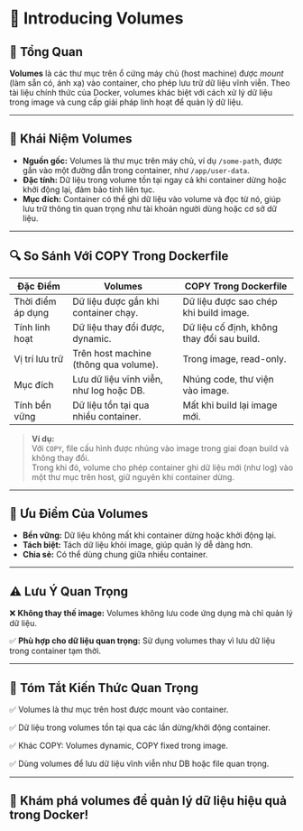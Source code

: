 # 📝 Introducing Volumes

## 📌 Tổng Quan

**Volumes** là các thư mục trên ổ cứng máy chủ (host machine) được _mount_ (làm sẵn có, ánh xạ) vào container, cho phép lưu trữ dữ liệu vĩnh viễn. Theo tài liệu chính thức của Docker, volumes khác biệt với cách xử lý dữ liệu trong image và cung cấp giải pháp linh hoạt để quản lý dữ liệu.

---

## 🚀 Khái Niệm Volumes

- **Nguồn gốc:** Volumes là thư mục trên máy chủ, ví dụ `/some-path`, được gắn vào một đường dẫn trong container, như `/app/user-data`.
- **Đặc tính:** Dữ liệu trong volume tồn tại ngay cả khi container dừng hoặc khởi động lại, đảm bảo tính liên tục.
- **Mục đích:** Container có thể ghi dữ liệu vào volume và đọc từ nó, giúp lưu trữ thông tin quan trọng như tài khoản người dùng hoặc cơ sở dữ liệu.

---

## 🔍 So Sánh Với COPY Trong Dockerfile

| Đặc Điểm         | Volumes                                   | COPY Trong Dockerfile                |
|------------------|-------------------------------------------|--------------------------------------|
| Thời điểm áp dụng| Dữ liệu được gắn khi container chạy.      | Dữ liệu được sao chép khi build image.|
| Tính linh hoạt   | Dữ liệu thay đổi được, dynamic.           | Dữ liệu cố định, không thay đổi sau build.|
| Vị trí lưu trữ   | Trên host machine (thông qua volume).     | Trong image, read-only.              |
| Mục đích         | Lưu dữ liệu vĩnh viễn, như log hoặc DB.   | Nhúng code, thư viện vào image.      |
| Tính bền vững    | Dữ liệu tồn tại qua nhiều container.      | Mất khi build lại image mới.         |

> **Ví dụ:**  
> Với `COPY`, file cấu hình được nhúng vào image trong giai đoạn build và không thay đổi.  
> Trong khi đó, volume cho phép container ghi dữ liệu mới (như log) vào một thư mục trên host, giữ nguyên khi container dừng.

---

## 🎯 Ưu Điểm Của Volumes

- **Bền vững:** Dữ liệu không mất khi container dừng hoặc khởi động lại.
- **Tách biệt:** Tách dữ liệu khỏi image, giúp quản lý dễ dàng hơn.
- **Chia sẻ:** Có thể dùng chung giữa nhiều container.

---

## ⚠️ Lưu Ý Quan Trọng

❌ **Không thay thế image:** Volumes không lưu code ứng dụng mà chỉ quản lý dữ liệu.

✅ **Phù hợp cho dữ liệu quan trọng:** Sử dụng volumes thay vì lưu dữ liệu trong container tạm thời.

---

## 📌 Tóm Tắt Kiến Thức Quan Trọng

✅ Volumes là thư mục trên host được mount vào container.

✅ Dữ liệu trong volumes tồn tại qua các lần dừng/khởi động container.

✅ Khác COPY: Volumes dynamic, COPY fixed trong image.

✅ Dùng volumes để lưu dữ liệu vĩnh viễn như DB hoặc file quan trọng.

---

## 🚀 Khám phá volumes để quản lý dữ liệu hiệu quả trong Docker!

